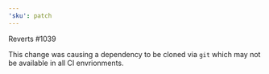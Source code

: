 ```yaml
---
'sku': patch
---
```


Reverts #1039

This change was causing a dependency to be cloned via `git` which may not be available in all CI envrionments.
